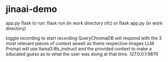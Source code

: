 # jinaai-demo
 
app.py flask
to run:
flask run (in work directory ofc)
or
flask app.py (in work directory)

toggle recording to start recording
QueryChromaDB will respond with the 3 most relevant pieces of context aswell as theire respective images
LLM Prompt will use llama3:8b_instruct and the provided context to make a educated guess as to what the user was doing at that time.
127.0.0.1:9876
